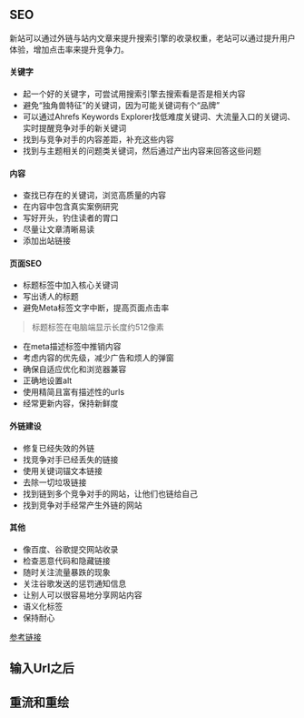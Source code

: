 

## SEO

新站可以通过外链与站内文章来提升搜索引擎的收录权重，老站可以通过提升用户体验，增加点击率来提升竞争力。

#### 关键字
- 起一个好的关键字，可尝试用搜索引擎去搜索看是否是相关内容
- 避免“独角兽特征”的关键词，因为可能关键词有个“品牌”
- 可以通过Ahrefs Keywords Explorer找低难度关键词、大流量入口的关键词、实时提醒竞争对手的新关键词
- 找到与竞争对手的内容差距，补充这些内容
- 找到与主题相关的问题类关键词，然后通过产出内容来回答这些问题

#### 内容
- 查找已存在的关键词，浏览高质量的内容
- 在内容中包含真实案例研究
- 写好开头，钓住读者的胃口
- 尽量让文章清晰易读
- 添加出站链接
#### 页面SEO
- 标题标签中加入核心关键词
- 写出诱人的标题
- 避免Meta标签文字中断，提高页面点击率
> 标题标签在电脑端显示长度约512像素
- 在meta描述标签中推销内容
- 考虑内容的优先级，减少广告和烦人的弹窗
- 确保自适应优化和浏览器兼容
- 正确地设置alt
- 使用精简且富有描述性的urls
- 经常更新内容，保持新鲜度

#### 外链建设
- 修复已经失效的外链
- 找竞争对手已经丢失的链接
- 使用关键词锚文本链接
- 去除一切垃圾链接
- 找到链到多个竞争对手的网站，让他们也链给自己
- 找到竞争对手经常产生外链的网站
#### 其他
- 像百度、谷歌提交网站收录
- 检查恶意代码和隐藏链接
- 随时关注流量暴跌的现象
- 关注谷歌发送的惩罚通知信息
- 让别人可以很容易地分享网站内容
- 语义化标签
- 保持耐心

[参考链接](https://ahrefs.com/blog/zh/seo-tips/)

## 输入Url之后

## 重流和重绘
